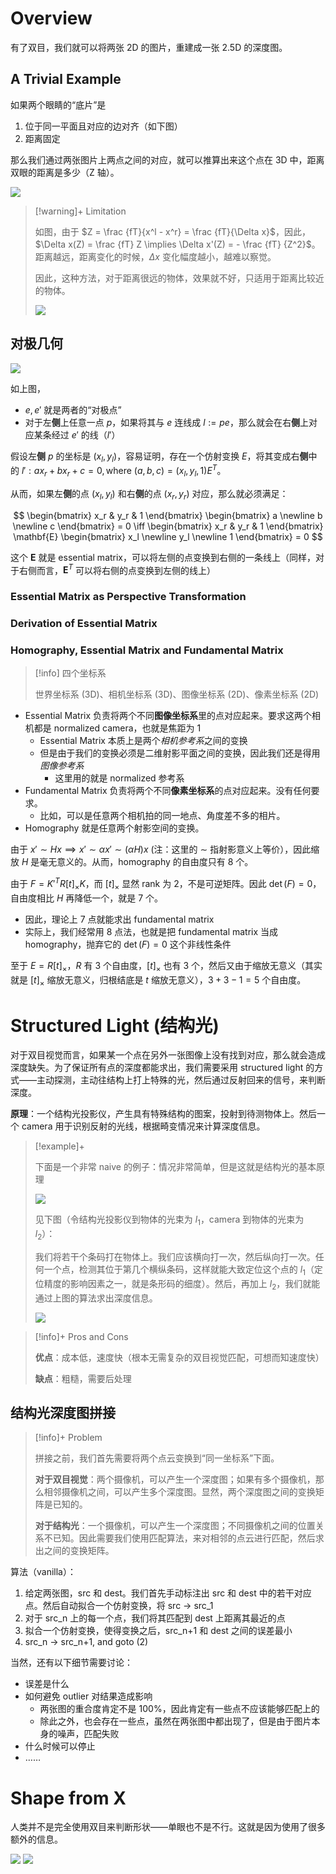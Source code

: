 # Overview

有了双目，我们就可以将两张 2D 的图片，重建成一张 2.5D 的深度图。

## A Trivial Example

如果两个眼睛的“底片”是

1. 位于同一平面且对应的边对齐（如下图）
2. 距离固定

那么我们通过两张图片上两点之间的对应，就可以推算出来这个点在 3D 中，距离双眼的距离是多少（Z 轴）。

<img src="https://gitlab.com/mtdickens1998/mtd-images/-/raw/main/pictures/2024/12/8_11_48_25_20241208114824.png"/>

> [!warning]+ Limitation
> 
> 如图，由于 $Z = \frac {fT}{x^l - x^r} = \frac {fT}{\Delta x}$，因此，$\Delta x(Z) = \frac {fT} Z \implies \Delta x'(Z) = - \frac {fT} {Z^2}$。距离越远，距离变化的时候，$\Delta x$ 变化幅度越小，越难以察觉。
> 
> 因此，这种方法，对于距离很远的物体，效果就不好，只适用于距离比较近的物体。
> 
> <img src="https://gitlab.com/mtdickens1998/mtd-images/-/raw/main/pictures/2024/12/8_11_56_19_20241208115619.png"/>

## 对极几何

<img src="https://gitlab.com/mtdickens1998/mtd-images/-/raw/main/pictures/2024/12/8_12_42_10_20241208124209.png"/>

如上图，

- $e, e'$ 就是两者的“对极点”
- 对于左**侧**上任意一点 $p$，如果将其与 $e$ 连线成 $l := pe$，那么就会在右**侧**上对应某条经过 $e'$ 的线（$l'$）

假设左**侧** $p$ 的坐标是 $(x_l, y_l)$，容易证明，存在一个仿射变换 $E$，将其变成右**侧**中的 $l': ax_r + bx_r + c = 0, \text{where } (a, b, c) = (x_l, y_l, 1) E^T$。

从而，如果左**侧**的点 $(x_l, y_l)$ 和右**侧**的点 $(x_r, y_r)$ 对应，那么就必须满足：

$$
\begin{bmatrix}
x_r & y_r & 1
\end{bmatrix}
\begin{bmatrix}
a \newline
b \newline
c
\end{bmatrix}
 = 0 \iff 
\begin{bmatrix}
x_r & y_r & 1
\end{bmatrix}
\mathbf{E}
\begin{bmatrix}
x_l \newline y_l \newline 1
\end{bmatrix}
= 0
$$


这个 $\mathbf E$ 就是 essential matrix，可以将左侧的点变换到右侧的一条线上（同样，对于右侧而言，$\mathbf E^T$ 可以将右侧的点变换到左侧的线上）

### Essential Matrix as Perspective Transformation

### Derivation of Essential Matrix

### Homography, Essential Matrix and Fundamental Matrix

> [!info] 四个坐标系
> 
> 世界坐标系 (3D)、相机坐标系 (3D)、图像坐标系 (2D)、像素坐标系 (2D)

- Essential Matrix 负责将两个不同**图像坐标系**里的点对应起来。要求这两个相机都是 normalized camera，也就是焦距为 1
	- Essential Matrix 本质上是两个*相机参考系*之间的变换
	- 但是由于我们的变换必须是二维射影平面之间的变换，因此我们还是得用*图像参考系*
		- 这里用的就是 normalized 参考系
- Fundamental Matrix 负责将两个不同**像素坐标系**的点对应起来。没有任何要求。
	- 比如，可以是任意两个相机拍的同一地点、角度差不多的相片。
- Homography 就是任意两个射影空间的变换。

由于 $x' \sim Hx \implies x' \sim \alpha x' \sim (\alpha H) x$ (注：这里的 $\sim$ 指射影意义上等价），因此缩放 $H$ 是毫无意义的。从而，homography 的自由度只有 8 个。

由于 $F = K'^T R[t]_\times K$，而 $[t]_\times$ 显然 rank 为 2，不是可逆矩阵。因此 $\det(F) = 0$，自由度相比 $H$ 再降低一个，就是 7 个。

- 因此，理论上 7 点就能求出 fundamental matrix
- 实际上，我们经常用 8 点法，也就是把 fundamental matrix 当成 homography，抛弃它的 $\det(F) = 0$ 这个非线性条件

至于 $E = R[t]_\times$，$R$ 有 3 个自由度，$[t]_\times$ 也有 3 个，然后又由于缩放无意义（其实就是 $[t]_\times$ 缩放无意义，归根结底是 $t$ 缩放无意义），$3+3-1=5$ 个自由度。

# Structured Light (结构光)

对于双目视觉而言，如果某一个点在另外一张图像上没有找到对应，那么就会造成深度缺失。为了保证所有点的深度都能求出，我们需要采用 structured light 的方式——主动探测，主动往结构上打上特殊的光，然后通过反射回来的信号，来判断深度。

**原理**：一个结构光投影仪，产生具有特殊结构的图案，投射到待测物体上。然后一个 camera 用于识别反射的光线，根据畸变情况来计算深度信息。

> [!example]+ 
> 
> 下面是一个非常 naive 的例子：情况非常简单，但是这就是结构光的基本原理
> 
> <img src="https://gitlab.com/mtdickens1998/mtd-images/-/raw/main/pictures/2024/12/8_21_30_54_20241208213053.png"/>
> 
> 见下图（令结构光投影仪到物体的光束为 $l_1$，camera 到物体的光束为 $l_2$）：
> 
> 我们将若干个条码打在物体上。我们应该横向打一次，然后纵向打一次。任何一个点，检测其位于第几个横纵条码，这样就能大致定位这个点的 $l_1$（定位精度的影响因素之一，就是条形码的细度）。然后，再加上 $l_2$，我们就能通过上图的算法求出深度信息。
> 
> <img src="https://gitlab.com/mtdickens1998/mtd-images/-/raw/main/pictures/2024/12/8_21_32_52_20241208213252.png"/>

> [!info]+ Pros and Cons
> 
> **优点**：成本低，速度快（根本无需复杂的双目视觉匹配，可想而知速度快）
> 
> **缺点**：粗糙，需要后处理

## 结构光深度图拼接

> [!info]+ Problem
> 
> 拼接之前，我们首先需要将两个点云变换到“同一坐标系”下面。
> 
> **对于双目视觉**：两个摄像机，可以产生一个深度图；如果有多个摄像机，那么相邻摄像机之间，可以产生多个深度图。显然，两个深度图之间的变换矩阵是已知的。
> 
> **对于结构光**：一个摄像机，可以产生一个深度图；不同摄像机之间的位置关系不已知。因此需要我们使用匹配算法，来对相邻的点云进行匹配，然后求出之间的变换矩阵。

算法（vanilla）：

1. 给定两张图，src 和 dest。我们首先手动标注出 src 和 dest 中的若干对应点。然后自动拟合一个仿射变换，将 src -> src_1
2. 对于 src_n 上的每一个点，我们将其匹配到 dest 上距离其最近的点
3. 拟合一个仿射变换，使得变换之后，src_n+1 和 dest 之间的误差最小
4. src_n -> src_n+1, and goto (2)

当然，还有以下细节需要讨论：

- 误差是什么
- 如何避免 outlier 对结果造成影响
	- 两张图的重合度肯定不是 100%，因此肯定有一些点不应该能够匹配上的
	- 除此之外，也会存在一些点，虽然在两张图中都出现了，但是由于图片本身的噪声，匹配失败
- 什么时候可以停止
- ……

# Shape from X

人类并不是完全使用双目来判断形状——单眼也不是不行。这就是因为使用了很多额外的信息。

<img src="https://gitlab.com/mtdickens1998/mtd-images/-/raw/main/pictures/2024/12/8_22_28_25_20241208222824.png"/>

<img src="https://gitlab.com/mtdickens1998/mtd-images/-/raw/main/pictures/2024/12/8_22_29_6_20241208222906.png"/>
